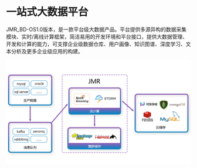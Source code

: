 # 一站式大数据平台

JMR_BD-OS1.0版本，是一款平台级大数据产品。平台提供多源异构的数据采集模块、实时/离线计算框架，简洁易用的开发环境和平台接口，提供大数据管理、开发和计算的能力，可支撑企业级数据仓库、用户画像、知识图谱、深度学习、文本分析及更多企业级应用的构建。

![](https://github.com/jdcloudcom/cn/blob/jmr-mengfei/image/jmr/best-practice-3.png)
